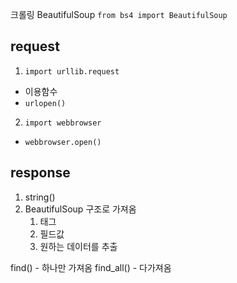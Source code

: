크롤링
BeautifulSoup
`from bs4 import BeautifulSoup`

## request
1. `import urllib.request`
- 이용함수
- `urlopen()`
2. `import webbrowser`
- `webbrowser.open()`
## response
1. string(<html></html>)
2. BeautifulSoup 구조로 가져옴
    1. 태그
    2. 필드값
    3. 원하는 데이터를 추출

find() - 하나만 가져옴
find_all() - 다가져옴
